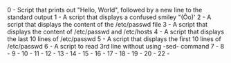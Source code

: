 0 - Script that prints out "Hello, World", followed by a new line to the standard output
1 - A script that displays a confused smiley "(Ôo)'
2 - A script that displays the content of the /etc/passwd file
3 - A script that displays the content of /etc/passwd and /etc/hosts
4 - A script that displays the last 10 lines of /etc/passwd
5 - A script that displays the first 10 lines of /etc/passwd
6 -  A script to read 3rd line without using -sed- command
7 - 
8 - 
9 -
10 -
11 -
12 -
13 -
14 -
15 -
16 -
17 -
18 -
19 -
20 -
22 - 


















